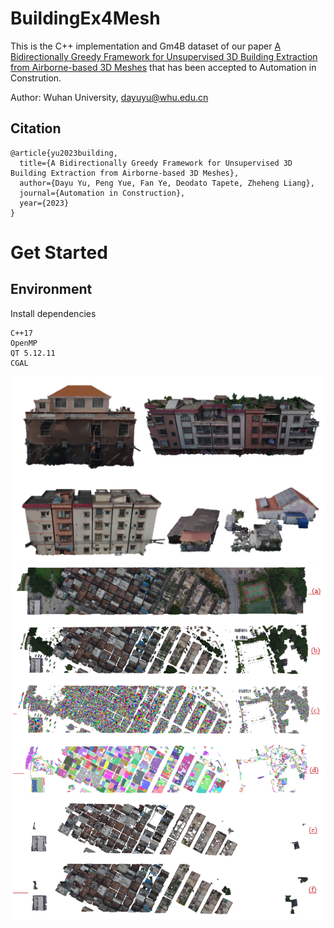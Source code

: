 # BuildingEx4Mesh

This is the  C++ implementation and Gm4B dataset of our paper [A Bidirectionally Greedy Framework for Unsupervised 3D Building Extraction from Airborne-based 3D Meshes](https://xxxx8.pdf) that has been accepted to Automation in Constrution.

Author: Wuhan University, dayuyu@whu.edu.cn

## Citation

```
@article{yu2023building,
  title={A Bidirectionally Greedy Framework for Unsupervised 3D Building Extraction from Airborne-based 3D Meshes},
  author={Dayu Yu, Peng Yue, Fan Ye, Deodato Tapete, Zheheng Liang},
  journal={Automation in Construction},
  year={2023}
}
```

# Get Started

## Environment

Install dependencies

```
C++17
OpenMP
QT 5.12.11
CGAL
```

![pipeline](demo/result1.png)
![pipeline](demo/result2.png)
